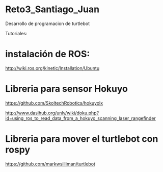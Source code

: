 # Reto3_Santiago_Juan
Desarrollo de programacion de turtlebot 

Tutoriales:
# instalación de ROS:
http://wiki.ros.org/kinetic/Installation/Ubuntu

# Libreria para sensor Hokuyo
https://github.com/SkoltechRobotics/hokuyolx

http://www.daslhub.org/unlv/wiki/doku.php?id=using_ros_to_read_data_from_a_hokuyo_scanning_laser_rangefinder

# Libreria para mover el turtlebot con rospy
https://github.com/markwsilliman/turtlebot

